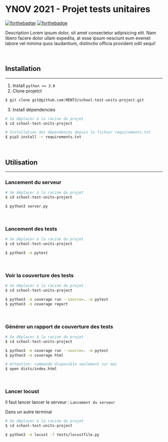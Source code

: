 # YNOV 2021 - Projet tests unitaires

[![forthebadge](https://forthebadge.com/images/badges/made-with-python.svg)](https://forthebadge.com)
[![forthebadge](https://forthebadge.com/images/badges/fixed-bugs.svg)](https://forthebadge.com)

Description Lorem ipsum dolor, sit amet consectetur adipisicing elit. Nam libero facere dolor ullam expedita, at esse ipsum nesciunt eum eveniet labore vel minima quos laudantium, distinctio officia provident odit sequi!

<br>

## Installation
---

1. Install `python >= 3.0`
2. Clone projetct
  ```bash
  $ git clone git@github.com:MENT3/school-test-units-project.git
  ```
3. Install dépendencies
```bash
# Se déplacer à la racine du projet
$ cd school-test-units-project

# Installation des dépendences depuis le fichier requirements.txt
$ pip3 install -r requirements.txt
```

<br>

## Utilisation
---
### Lancement du serveur
```bash
# Se déplacer à la racine du projet
$ cd school-test-units-project

$ python3 server.py
```

<br>

### Lancement des tests
```bash
# Se déplacer à la racine du projet
$ cd school-test-units-project

$ python3 -m pytest
```

<br>

### Voir la couverture des tests
```bash
# Se déplacer à la racine du projet
$ cd school-test-units-project

$ python3 -m coverage run --source=. -m pytest
$ python3 -m coverage report
```

<br>

### Générer un rapport de couverture des tests
```bash
# Se déplacer à la racine du projet
$ cd school-test-units-project

$ python3 -m coverage run --source=. -m pytest
$ python3 -m coverage html

# Attention: commande disponible seulement sur mac
$ open dists/index.html
```

<br>

### Lancer locust
Il faut lancer lancer le serveur : `Lancement du serveur`

Dans un autre terminal
```bash
# Se déplacer à la racine du projet
$ cd school-test-units-project

$ python3 -m locust -f tests/locustfile.py
```
